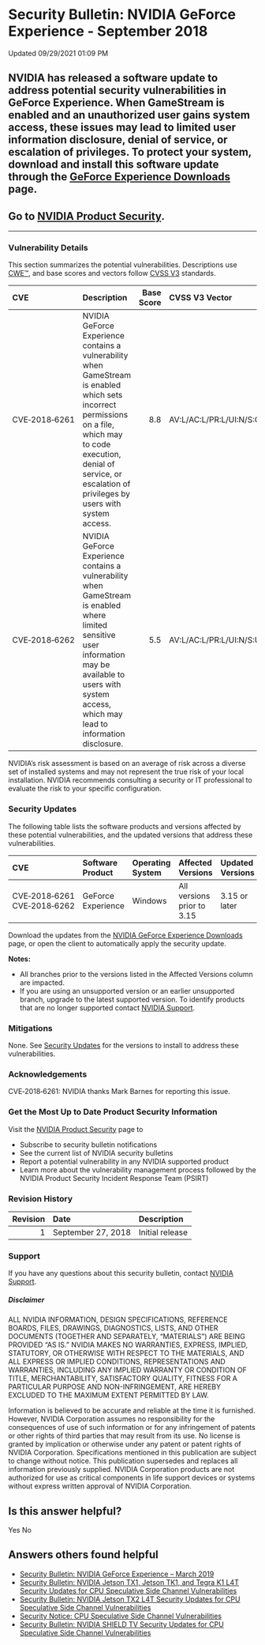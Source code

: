 

Security Bulletin: NVIDIA GeForce Experience - September 2018
=============================================================




 Updated 09/29/2021 01:09 PM



NVIDIA has released a software update to address potential security vulnerabilities in GeForce Experience. When GameStream is enabled and an unauthorized user gains system access, these issues may lead to limited user information disclosure, denial of service, or escalation of privileges. To protect your system, download and install this software update through the [GeForce Experience Downloads](https://www.geforce.com/geforce-experience/download) page.
-------------------------------------------------------------------------------------------------------------------------------------------------------------------------------------------------------------------------------------------------------------------------------------------------------------------------------------------------------------------------------------------------------------------------------------------------------------------------


Go to [NVIDIA Product Security](http://www.nvidia.com/product-security/).
-------------------------------------------------------------------------






---




### Vulnerability Details


This section summarizes the potential vulnerabilities. Descriptions use [CWE™](https://cwe.mitre.org/), and base scores and vectors follow [CVSS V3](https://www.first.org/cvss/user-guide) standards.


| CVE | Description | Base Score | CVSS V3 Vector |
|:--------------|:-----------------------------------------------------------------------------------------------------------------------------------------------------------------------------------------------------------------------------------|-------------:|:------------------------------------|
| CVE‑2018‑6261 | NVIDIA GeForce Experience contains a vulnerability when GameStream is enabled which sets incorrect permissions on a file, which may to code execution, denial of service, or escalation of privileges by users with system access. | 8.8 | AV:L/AC:L/PR:L/UI:N/S:C/C:H/I:H/A:H |
| CVE‑2018‑6262 | NVIDIA GeForce Experience contains a vulnerability when GameStream is enabled where limited sensitive user information may be available to users with system access, which may lead to information disclosure. | 5.5 | AV:L/AC:L/PR:L/UI:N/S:U/C:H/I:N/A:N |
NVIDIA’s risk assessment is based on an average of risk across a diverse set of installed systems and may not represent the true risk of your local installation. NVIDIA recommends consulting a security or IT professional to evaluate the risk to your specific configuration.


### Security Updates


The following table lists the software products and versions affected by these potential vulnerabilities, and the updated versions that address these vulnerabilities.


| CVE | Software Product | Operating System | Affected Versions | Updated Versions |
|:----------------------------|:-------------------|:-------------------|:---------------------------|:-------------------|
| CVE‑2018‑6261 CVE‑2018‑6262 | GeForce Experience | Windows | All versions prior to 3.15 | 3.15 or later |
Download the updates from the [NVIDIA GeForce Experience Downloads](http://www.geforce.com/geforce-experience/download) page, or open the client to automatically apply the security update.


**Notes:**


* All branches prior to the versions listed in the Affected Versions column are impacted.
* If you are using an unsupported version or an earlier unsupported branch, upgrade to the latest supported version. To identify products that are no longer supported contact [NVIDIA Support](http://www.nvidia.com/object/support.html).


### Mitigations


None. See [Security Updates](#security-updates) for the versions to install to address these vulnerabilities.


### Acknowledgements


CVE‑2018‑6261: NVIDIA thanks Mark Barnes for reporting this issue.


### Get the Most Up to Date Product Security Information


Visit the [NVIDIA Product Security](http://www.nvidia.com/security) page to


* Subscribe to security bulletin notifications
* See the current list of NVIDIA security bulletins
* Report a potential vulnerability in any NVIDIA supported product
* Learn more about the vulnerability management process followed by the NVIDIA Product Security Incident Response Team (PSIRT)


### Revision History


| Revision | Date | Description |
|-----------:|:-------------------|:----------------|
| 1 | September 27, 2018 | Initial release |
### Support


If you have any questions about this security bulletin, contact [NVIDIA Support](http://www.nvidia.com/object/support.html).


##### Disclaimer


ALL NVIDIA INFORMATION, DESIGN SPECIFICATIONS, REFERENCE BOARDS, FILES, DRAWINGS, DIAGNOSTICS, LISTS, AND OTHER DOCUMENTS (TOGETHER AND SEPARATELY, “MATERIALS”) ARE BEING PROVIDED “AS IS.” NVIDIA MAKES NO WARRANTIES, EXPRESS, IMPLIED, STATUTORY, OR OTHERWISE WITH RESPECT TO THE MATERIALS, AND ALL EXPRESS OR IMPLIED CONDITIONS, REPRESENTATIONS AND WARRANTIES, INCLUDING ANY IMPLIED WARRANTY OR CONDITION OF TITLE, MERCHANTABILITY, SATISFACTORY QUALITY, FITNESS FOR A PARTICULAR PURPOSE AND NON-INFRINGEMENT, ARE HEREBY EXCLUDED TO THE MAXIMUM EXTENT PERMITTED BY LAW.


Information is believed to be accurate and reliable at the time it is furnished. However, NVIDIA Corporation assumes no responsibility for the consequences of use of such information or for any infringement of patents or other rights of third parties that may result from its use. No license is granted by implication or otherwise under any patent or patent rights of NVIDIA Corporation. Specifications mentioned in this publication are subject to change without notice. This publication supersedes and replaces all information previously supplied. NVIDIA Corporation products are not authorized for use as critical components in life support devices or systems without express written approval of NVIDIA Corporation.










Is this answer helpful?
-----------------------



Yes
No







Answers others found helpful
----------------------------


* [Security Bulletin: NVIDIA GeForce Experience – March 2019](/app/answers/detail/a_id/4784/related/1)
* [Security Bulletin: NVIDIA Jetson TX1, Jetson TK1, and Tegra K1 L4T Security Updates for CPU Speculative Side Channel Vulnerabilities](/app/answers/detail/a_id/4616/related/1)
* [Security Bulletin: NVIDIA Jetson TX2 L4T Security Updates for CPU Speculative Side Channel Vulnerabilities](/app/answers/detail/a_id/4617/related/1)
* [Security Notice: CPU Speculative Side Channel Vulnerabilities](/app/answers/detail/a_id/4609/related/1)
* [Security Bulletin: NVIDIA SHIELD TV Security Updates for CPU Speculative Side Channel Vulnerabilities](/app/answers/detail/a_id/4613/related/1)








